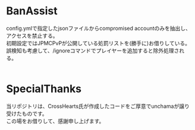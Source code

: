 # BanAssist
config.ymlで指定したjsonファイルからcompromised accountのみを抽出し、アクセスを禁止する。<br>
初期設定ではJPMCPvPが公開している処罰リストを(勝手に)お借りしている。<br>
誤検知も考慮して、/ignoreコマンドでプレイヤーを追加すると除外処理される。<br>
<br>
# SpecialThanks
当リポジトリは、CrossHearts氏が作成したコードをご厚意でunchamaが譲り受けたものです。<br>
この場をお借りして、感謝申し上げます。
